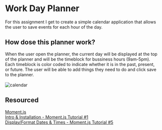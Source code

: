 # Work Day Planner
For this assignment I get to create a simple calendar application that allows the user to save events for each hour of the day.

## How dose this planner work?
When the user open the planner, the current day will be displayed at the top of the planner and will be the timeblock for bussiness hours (9am-5pm). Each timeblock is color coded to indicate whether it is in the past, present, or future. The user will be able to add things they need to do and click save to the planner.
<br>
<br>
![calendar](https://user-images.githubusercontent.com/64511825/85617794-0dcbfa80-b61d-11ea-886f-73ba77953882.jpg)

## Resourced
[Moment.js](https://momentjs.com/)
<br>
[Intro & Installation - Moment.js Tutorial #1](https://youtu.be/n80RRNS1k64)
<br>
[Display/Format Dates & Times - Moment.js Tutorial #5](https://youtu.be/nmAHDEO9RW8)

